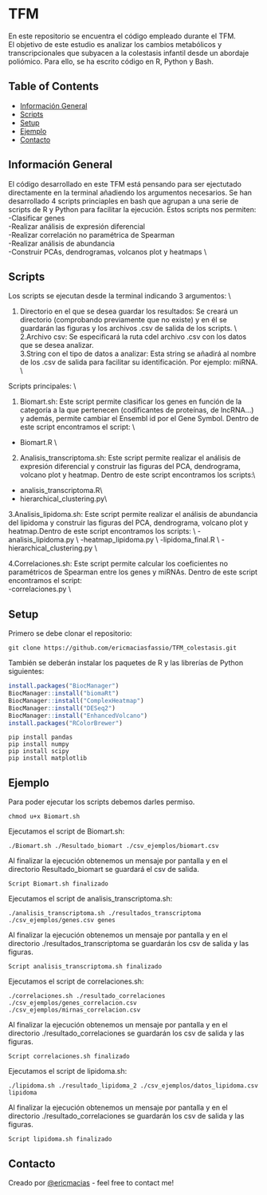 # TFM
En este repositorio se encuentra el código empleado durante el TFM.\
El objetivo de este estudio es analizar los cambios metabólicos y transcripcionales que subyacen a la colestasis infantil desde un abordaje poliómico. Para ello, se ha escrito código en R, Python y Bash. 

## Table of Contents
* [Información General](#Información-General)
* [Scripts](#Scripts)
* [Setup](#Setup)
* [Ejemplo](#Ejemplo)
* [Contacto](#Contacto)

## Información General
El código desarrollado en este TFM está pensando para ser ejectutado directamente en la terminal añadiendo los argumentos necesarios. Se han desarrollado 4 scripts princiaples en bash que agrupan a una serie de scripts de R y Python para facilitar la ejecución. 
Estos scripts nos permiten: \
  -Clasificar genes \
  -Realizar análisis de expresión diferencial \
  -Realizar correlación no paramétrica de Spearman \
  -Realizar análisis de abundancia \
  -Construir PCAs, dendrogramas, volcanos plot y heatmaps \
  
## Scripts
Los scripts se ejecutan desde la terminal indicando 3 argumentos: \
1. Directorio en el que se desea guardar los resultados: Se creará un directorio (comprobando previamente que no existe) y en él se guardarán las figuras y los archivos .csv de salida de los scripts. \ 
2.Archivo csv: Se especificará la ruta cdel archivo .csv con los datos que se desea analizar. \
3.String con el tipo de datos a analizar: Esta string se añadirá al nombre de los .csv de salida para facilitar su identificación. Por ejemplo: miRNA. \

Scripts principales: \ 
1. Biomart.sh: Este script permite clasificar los genes en función de la categoría a la que pertenecen (codificantes de proteínas, de lncRNA...) y además, permite cambiar el Ensembl id por el Gene Symbol. Dentro de este script encontramos el script: \
  - Biomart.R \ 

2. Analisis_transcriptoma.sh: Este script permite realizar el análisis de expresión diferencial y construir las figuras del PCA, dendrograma, volcano plot y heatmap. Dentro de este script encontramos los scripts:\ 
  - analisis_transcriptoma.R\ 
  - hierarchical_clustering.py\ 
  
3.Analisis_lipidoma.sh: Este script permite realizar el análisis de abundancia del lipidoma y construir las figuras del PCA, dendrograma, volcano plot y heatmap.Dentro de este script encontramos los scripts: \ 
  -analisis_lipidoma.py \ 
  -heatmap_lipidoma.py \ 
  -lipidoma_final.R \ 
  -hierarchical_clustering.py \ 
  
4.Correlaciones.sh: Este script permite calcular los coeficientes no paramétricos de Spearman entre los genes y miRNAs. Dentro de este script encontramos el script: \
  -correlaciones.py \ 

## Setup
Primero se debe clonar el repositorio:
```console
git clone https://github.com/ericmaciasfassio/TFM_colestasis.git

```
También se deberán instalar los paquetes de R y las librerías de Python siguientes:
```R
install.packages("BiocManager")
BiocManager::install("biomaRt")
BiocManager::install("ComplexHeatmap")
BiocManager::install("DESeq2")
BiocManager::install("EnhancedVolcano")
install.packages("RColorBrewer")
```
```console
pip install pandas
pip install numpy
pip install scipy
pip install matplotlib
```

## Ejemplo
Para poder ejecutar los scripts debemos darles permiso.

```console
chmod u+x Biomart.sh
```
Ejecutamos el script de Biomart.sh:

```console
./Biomart.sh ./Resultado_biomart ./csv_ejemplos/biomart.csv
```
Al finalizar la ejecución obtenemos un mensaje por pantalla y en el directorio Resultado_biomart se guardará el csv de salida.

```
Script Biomart.sh finalizado
```
Ejecutamos el script de analisis_transcriptoma.sh:

```console
./analisis_transcriptoma.sh ./resultados_transcriptoma ./csv_ejemplos/genes.csv genes
```
Al finalizar la ejecución obtenemos un mensaje por pantalla y en el directorio ./resultados_transcriptoma se guardarán los csv de salida y las figuras.

```
Script analisis_transcriptoma.sh finalizado 
```

Ejecutamos el script de correlaciones.sh:

```console
./correlaciones.sh ./resultado_correlaciones ./csv_ejemplos/genes_correlacion.csv ./csv_ejemplos/mirnas_correlacion.csv 
```
Al finalizar la ejecución obtenemos un mensaje por pantalla y en el directorio ./resultado_correlaciones se guardarán los csv de salida y las figuras.

```
Script correlaciones.sh finalizado 
```
Ejecutamos el script de lipidoma.sh:

```console
./lipidoma.sh ./resultado_lipidoma_2 ./csv_ejemplos/datos_lipidoma.csv lipidoma
```
Al finalizar la ejecución obtenemos un mensaje por pantalla y en el directorio ./resultado_correlaciones se guardarán los csv de salida y las figuras.

```
Script lipidoma.sh finalizado 
```
## Contacto
Creado por [@ericmacias](https://www.linkedin.com/in/eric-mac%C3%ADas-fassio-594850215) - feel free to contact me!

 


